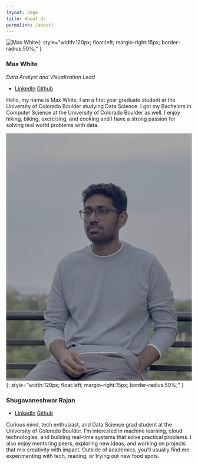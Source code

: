 ```yaml
---
layout: page
title: About Us
permalink: /about/
---
```


![Max White](/max.png){: style="width:120px; float:left; margin-right:15px; border-radius:50%;" }
### **Max White**
*Data Analyst and Visualization Lead*
- [LinkedIn](www.linkedin.com/in/maxwell-white-0ba538337) [Github](https://github.com/maxjwhite)

Hello, my name is Max White, I am a first year graduate student at the University of Colorado Boulder studying Data Science. I got my Bachelors in Computer Science at the University of Colorado Boulder as well. I enjoy hiking, biking, exercising, and cooking and I have a strong passion for solving real world problems with data. 



![Max White](/shuga.png){: style="width:120px; float:left; margin-right:15px; border-radius:50%;" }
### **Shugavaneshwar Rajan**
- [LinkedIn](https://www.linkedin.com/in/shuga-vaneshwar-922603226/) [Github](https://github.com/NickStrain)


Curious mind, tech enthusiast, and Data Science grad student at the University of Colorado Boulder. I’m interested in machine learning, cloud technologies, and building real-time systems that solve practical problems. I also enjoy mentoring peers, exploring new ideas, and working on projects that mix creativity with impact. Outside of academics, you’ll usually find me experimenting with tech, reading, or trying out new food spots.




